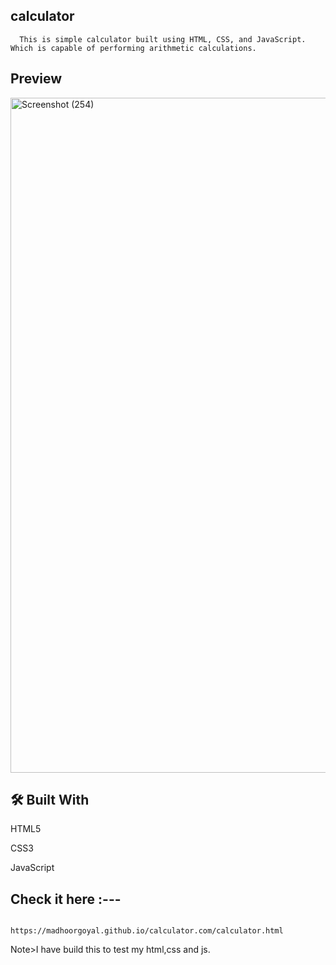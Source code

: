 ## calculator

      This is simple calculator built using HTML, CSS, and JavaScript. Which is capable of performing arithmetic calculations.

      
## Preview

 <img width="1920" height="1080" alt="Screenshot (254)" src="https://github.com/user-attachments/assets/6d0927e6-da24-4796-a787-9f7be54760ce" />



## 🛠️ Built With

HTML5

CSS3

JavaScript

## Check it here :---
                  https://madhoorgoyal.github.io/calculator.com/calculator.html

   Note>I have build this to test my html,css and js.

